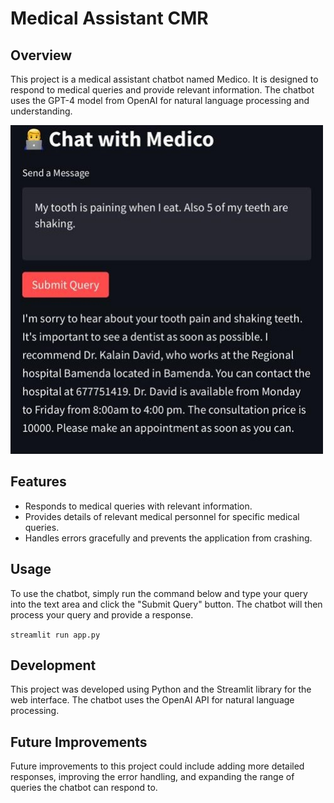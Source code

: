 # Medical Assistant CMR

## Overview
This project is a medical assistant chatbot named Medico. It is designed to respond to medical queries and provide relevant information. The chatbot uses the GPT-4 model from OpenAI for natural language processing and understanding.

<img src="assets/demo.jpg" alt="App Screenshot" width="500"/>

## Features
- Responds to medical queries with relevant information.
- Provides details of relevant medical personnel for specific medical queries.
- Handles errors gracefully and prevents the application from crashing.

## Usage
To use the chatbot, simply run the command below and type your query into the text area and click the "Submit Query" button. The chatbot will then process your query and provide a response.

```streamlit run app.py```

## Development
This project was developed using Python and the Streamlit library for the web interface. The chatbot uses the OpenAI API for natural language processing.

## Future Improvements
Future improvements to this project could include adding more detailed responses, improving the error handling, and expanding the range of queries the chatbot can respond to.
